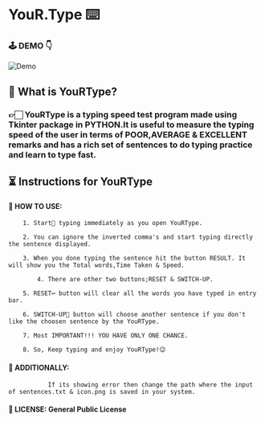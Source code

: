   #                                         **YouR.Type**    ⌨️
 ### 🕹 DEMO  👇
 ![Demo](https://github.com/Ramanand23/YouR.Type--Typing-Speed-Test-/blob/master/iconsflow/ezgif.com-gif-maker.gif)
##    🔎 What is YouRType?

###  👉🏻 YouRType is a typing speed test program made using Tkinter package in PYTHON.It is useful to measure the typing speed of the user in terms of POOR,AVERAGE & EXCELLENT remarks and has a rich set of sentences to do typing practice and learn to type fast.

##   ⏳    Instructions for YouRType 

 ####  📌 HOW TO USE:
 
		1. Start🏁 typing immediately as you open YouRType.
	
		2. You can ignore the inverted comma's and start typing directly the sentence displayed.
	
		3. When you done typing the sentence hit the button RESULT. It will show you the Total words,Time Taken & Speed.                     
	
	        4. There are other two buttons;RESET & SWITCH-UP. 
	
		5. RESET↩️ button will clear all the words you have typed in entry bar.
	
		6. SWITCH-UP🔀 button will choose another sentence if you don't like the choosen sentence by the YouRType.
	
		7. Most IMPORTANT!!! YOU HAVE ONLY ONE CHANCE.
	
		8. So, Keep typing and enjoy YouRType!😉		

####  📌  ADDITIONALLY:
               If its showing error then change the path where the input of sentences.txt & icon.png is saved in your system.   
####  📝 LICENSE: General Public License
